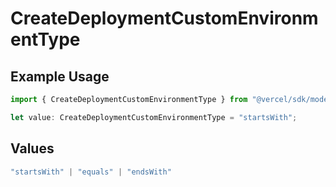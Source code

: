 # CreateDeploymentCustomEnvironmentType

## Example Usage

```typescript
import { CreateDeploymentCustomEnvironmentType } from "@vercel/sdk/models/operations";

let value: CreateDeploymentCustomEnvironmentType = "startsWith";
```

## Values

```typescript
"startsWith" | "equals" | "endsWith"
```